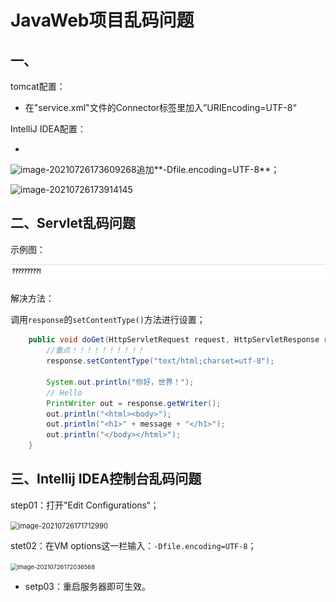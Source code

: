 # JavaWeb项目乱码问题

## 一、

tomcat配置：

- 在"service.xml"文件的Connector标签里加入”URIEncoding=UTF-8“

IntelliJ IDEA配置：

- 

![image-20210726173609268](C:\Users\null'pointer\AppData\Roaming\Typora\typora-user-images\image-20210726173609268.png)追加**-Dfile.encoding=UTF-8**；

![image-20210726173914145](C:\Users\null'pointer\AppData\Roaming\Typora\typora-user-images\image-20210726173914145.png)



## 二、Servlet乱码问题

示例图：

![](img/乱码示例.png)



解决方法：

调用`response`的`setContentType()`方法进行设置；

```java
    public void doGet(HttpServletRequest request, HttpServletResponse response) throws IOException {
        //重点！！！！！！！！！！
        response.setContentType("text/html;charset=utf-8");

        System.out.println("你好，世界！");
        // Hello
        PrintWriter out = response.getWriter();
        out.println("<html><body>");
        out.println("<h1>" + message + "</h1>");
        out.println("</body></html>");
    }
```









## 三、Intellij IDEA控制台乱码问题

step01：打开"Edit Configurations“；

<img src="C:\Users\null'pointer\AppData\Roaming\Typora\typora-user-images\image-20210726171712990.png" alt="image-20210726171712990" style="zoom: 80%;" />

stet02：在VM options这一栏输入：`-Dfile.encoding=UTF-8`；

<img src="C:\Users\null'pointer\AppData\Roaming\Typora\typora-user-images\image-20210726172036568.png" alt="image-20210726172036568" style="zoom: 67%;" />

- setp03：重启服务器即可生效。